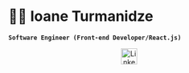 # 👩‍💻 Ioane Turmanidze
**`Software Engineer (Front-end Developer/React.js)`**


<p align="center">
  <a href="https://www.linkedin.com/in/jonah-lawrence/"><img width="32px" alt="LinkedIn" title="LinkedIn" src=""/></a>
  &#8287;&#8287;&#8287;&#8287;&#8287;
</p>

